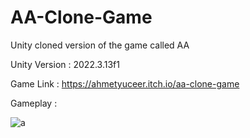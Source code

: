 # AA-Clone-Game
Unity cloned version of the game called AA

Unity Version : 2022.3.13f1

Game Link : https://ahmetyuceer.itch.io/aa-clone-game

Gameplay :

![a](https://github.com/AhmetYuceer/AA-Clone-Game/assets/93636472/23e23a58-8bf0-4a3a-9e98-15f6fee2388f)

